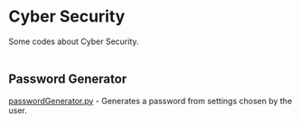 <h1> Cyber Security</h1>
Some codes about Cyber Security. 
<br>
<br>

<h2>Password Generator</h2>
<a href="https://github.com/otaviomuraca/cyberSecurity/blob/b69e0b00e2287122bc082aa276465e82fff3819d/passwordGenerator.py>"<b>passwordGenerator.py</b></a>
- Generates a password from settings chosen by the user. 
